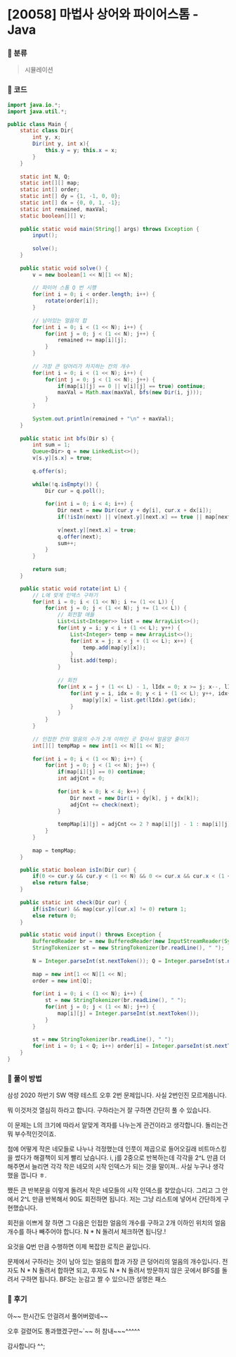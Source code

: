 # [20058] 마법사 상어와 파이어스톰 - Java

###  :shark: 분류

> 시뮬레이션
>



### :shark: 코드

```java
import java.io.*;
import java.util.*;

public class Main {
	static class Dir{
		int y, x;
		Dir(int y, int x){
			this.y = y; this.x = x;
		}
	}
	
	static int N, Q;
	static int[][] map;
	static int[] order;
	static int[] dy = {1, -1, 0, 0};
	static int[] dx = {0, 0, 1, -1};
	static int remained, maxVal;
	static boolean[][] v;
	
	public static void main(String[] args) throws Exception {
		input();
		
		solve();
	}
	
	public static void solve() {
		v = new boolean[1 << N][1 << N];
		
		// 파이어 스톰 Q 번 시행
		for(int i = 0; i < order.length; i++) {
			rotate(order[i]);
		}
		
		// 남아있는 얼음의 합
		for(int i = 0; i < (1 << N); i++) {
			for(int j = 0; j < (1 << N); j++) {
				remained += map[i][j];
			}
		}
		
		// 가장 큰 덩어리가 차지하는 칸의 개수
		for(int i = 0; i < (1 << N); i++) {
			for(int j = 0; j < (1 << N); j++) {
				if(map[i][j] == 0 || v[i][j] == true) continue;
				maxVal = Math.max(maxVal, bfs(new Dir(i, j)));
			}
		}
		
		System.out.println(remained + "\n" + maxVal);
	}
	
	public static int bfs(Dir s) {
		int sum = 1;
		Queue<Dir> q = new LinkedList<>();
		v[s.y][s.x] = true;
		
		q.offer(s);
		
		while(!q.isEmpty()) {
			Dir cur = q.poll();
			
			for(int i = 0; i < 4; i++) {
				Dir next = new Dir(cur.y + dy[i], cur.x + dx[i]);
				if(!isIn(next) || v[next.y][next.x] == true || map[next.y][next.x] == 0) continue;
				
				v[next.y][next.x] = true;
				q.offer(next);
				sum++;
			}
		}
		
		return sum;
	}

	public static void rotate(int L) {
		// L에 맞게 인덱스 구하기
		for(int i = 0; i < (1 << N); i += (1 << L)) {
			for(int j = 0; j < (1 << N); j += (1 << L)) {
				// 회전할 애들
				List<List<Integer>> list = new ArrayList<>();
				for(int y = i; y < i + (1 << L); y++) {
					List<Integer> temp = new ArrayList<>();
					for(int x = j; x < j + (1 << L); x++) {
						temp.add(map[y][x]);
					}
					list.add(temp);
				}
				
				// 회전
				for(int x = j + (1 << L) - 1, lIdx = 0; x >= j; x--, lIdx++) {
					for(int y = i, idx = 0; y < i + (1 << L); y++, idx++) {
						map[y][x] = list.get(lIdx).get(idx);
					}
				}
			}
		}
		
		// 인접한 칸의 얼음의 수가 2개 이하인 곳 찾아서 얼음양 줄이기
		int[][] tempMap = new int[1 << N][1 << N];
		
		for(int i = 0; i < (1 << N); i++) {
			for(int j = 0; j < (1 << N); j++) {
				if(map[i][j] == 0) continue;
				int adjCnt = 0;
				
				for(int k = 0; k < 4; k++) {
					Dir next = new Dir(i + dy[k], j + dx[k]);
					adjCnt += check(next);
				}
				
				tempMap[i][j] = adjCnt <= 2 ? map[i][j] - 1 : map[i][j];
			}
		}
		
		map = tempMap;
	}

	public static boolean isIn(Dir cur) {
		if(0 <= cur.y && cur.y < (1 << N) && 0 <= cur.x && cur.x < (1 << N)) return true;
		else return false;
	}
	
	public static int check(Dir cur) {
		if(isIn(cur) && map[cur.y][cur.x] != 0) return 1;
		else return 0;
	}

	public static void input() throws Exception {
		BufferedReader br = new BufferedReader(new InputStreamReader(System.in));
		StringTokenizer st = new StringTokenizer(br.readLine(), " ");
		
		N = Integer.parseInt(st.nextToken()); Q = Integer.parseInt(st.nextToken());
		
		map = new int[1 << N][1 << N];
		order = new int[Q];
		
		for(int i = 0; i < (1 << N); i++) {
			st = new StringTokenizer(br.readLine(), " ");
			for(int j = 0; j < (1 << N); j++) {
				map[i][j] = Integer.parseInt(st.nextToken());
			}
		}
		
		st = new StringTokenizer(br.readLine(), " ");
		for(int i = 0; i < Q; i++) order[i] = Integer.parseInt(st.nextToken());
	}
}
```



### :shark: 풀이 방법

삼성 2020 하반기 SW 역량 테스트 오후 2번 문제입니다. 사실 2번인진 모르게씀니다.

뭐 이것저것 열심히 하라고 합니다. 구하라는거 잘 구하면 간단히 풀 수 있습니다.

이 문제는 L의 크기에 따라서 알맞게 격자를 나누는게 관건이라고 생각합니다. 돌리는건 뭐 부수적인것이죠.

첨에 어떻게 작은 네모들로 나누나 걱정했는데 인풋이 제곱으로 들어오길래 비트마스킹을 썼다가 해결책이 되게 빨리 났슴니다. i, j를 2중으로 반복하는데 각각을 2^L 만큼 더해주면서 늘리면 각각 작은 네모의 시작 인덱스가 되는 것을 말이져.. 사실 누구나 생각했을 껍니다 ㅎ.

 

쨌든 큰 반복문을 이렇게 돌려서 작은 네모들의 시작 인덱스를 찾았습니다. 그리고 그 안에서 2^L 만큼 반복해서 90도 회전하면 됩니다. 저는 그냥 리스트에 넣어서 간단하게 구현했습니다.

 

회전을 이쁘게 잘 하면 그 다음은 인접한 얼음의 개수를 구하고 2개 이하인 위치의 얼음 개수를 하나 빼주어야 합니다. N * N 돌려서 체크하면 됩니당.!

 

요것을 Q번 만큼 수행하면 이제 복잡한 로직은 끝입니다.

문제에서 구하라는 것이 남아 있는 얼음의 합과 가장 큰 덩어리의 얼음의 개수입니다. 전자도 N * N 돌려서 합하면 되고, 후자도 N * N 돌려서 방문하지 않은 곳에서 BFS를 돌려서 구하면 됩니다. BFS는 눈감고 짤 수 있으니깐 설명은 패스



### :shark: 후기

아~~ 한시간도 안걸려서 풀어버렸네~~

오후 걸렸어도 통과했겠구만~`~~ 허 참내~~~^^^^^

감사합니다 ^^;